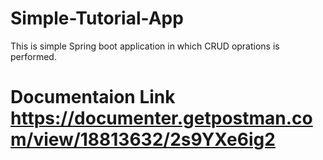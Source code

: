 # Simple-Tutorial-App

This is simple Spring boot application in which CRUD oprations is performed.

# Documentaion Link https://documenter.getpostman.com/view/18813632/2s9YXe6ig2

